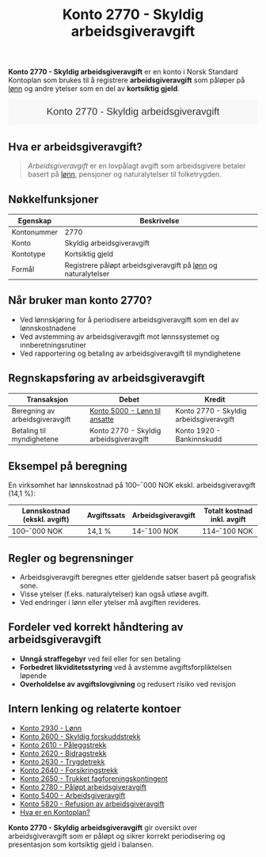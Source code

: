 ﻿---
title: "Konto 2770 - Skyldig arbeidsgiveravgift"
seoTitle: "2770-skyldig-arbeidsgiveravgift"
meta_description: '**Konto 2770 - Skyldig arbeidsgiveravgift** er en konto i Norsk Standard Kontoplan som brukes til å registrere **arbeidsgiveravgift** som påløper på [lønn]...'
slug: 2770-skyldig-arbeidsgiveravgift
type: blog
layout: pages/single
---

**Konto 2770 - Skyldig arbeidsgiveravgift** er en konto i Norsk Standard Kontoplan som brukes til å registrere **arbeidsgiveravgift** som påløper på [lønn](/blogs/kontoplan/2930-lonn "Konto 2930 - Lønn") og andre ytelser som en del av **kortsiktig gjeld**.

![Illustrasjon av konto 2770 Skyldig arbeidsgiveravgift](2770-skyldig-arbeidsgiveravgift-image.svg)

## Hva er arbeidsgiveravgift?

> *Arbeidsgiveravgift* er en lovpålagt avgift som arbeidsgivere betaler basert på [lønn](/blogs/kontoplan/2930-lonn "Konto 2930 - Lønn"), pensjoner og naturalytelser til folketrygden.

## Nøkkelfunksjoner

| Egenskap      | Beskrivelse                                                      |
|---------------|------------------------------------------------------------------|
| Kontonummer   | 2770                                                             |
| Konto         | Skyldig arbeidsgiveravgift                                       |
| Kontotype     | Kortsiktig gjeld                                                 |
| Formål        | Registrere påløpt arbeidsgiveravgift på [lønn](/blogs/kontoplan/2930-lonn "Konto 2930 - Lønn") og naturalytelser    |

## Når bruker man konto 2770?

* Ved lønnskjøring for å periodisere arbeidsgiveravgift som en del av lønnskostnadene
* Ved avstemming av arbeidsgiveravgift mot lønnssystemet og innberetningsrutiner
* Ved rapportering og betaling av arbeidsgiveravgift til myndighetene

## Regnskapsføring av arbeidsgiveravgift

| Transaksjon                          | Debet                                    | Kredit                         |
|--------------------------------------|------------------------------------------|--------------------------------|
| Beregning av arbeidsgiveravgift      | [Konto 5000 - Lønn til ansatte](/blogs/kontoplan/5000-lonn-til-ansatte "Konto 5000 - Lønn til ansatte") | Konto 2770 - Skyldig arbeidsgiveravgift |
| Betaling til myndighetene            | Konto 2770 - Skyldig arbeidsgiveravgift | Konto 1920 - Bankinnskudd      |

## Eksempel på beregning

En virksomhet har lønnskostnad på 100–¯000 NOK ekskl. arbeidsgiveravgift (14,1 %):

| Lønnskostnad (ekskl. avgift) | Avgiftssats | Arbeidsgiveravgift | Totalt kostnad inkl. avgift |
|------------------------------|-------------|--------------------|-----------------------------|
| 100–¯000 NOK                  | 14,1 %      | 14–¯100 NOK         | 114–¯100 NOK                 |

## Regler og begrensninger

* Arbeidsgiveravgift beregnes etter gjeldende satser basert på geografisk sone.
* Visse ytelser (f.eks. naturalytelser) kan også utløse avgift.
* Ved endringer i lønn eller ytelser må avgiften revideres.

## Fordeler ved korrekt håndtering av arbeidsgiveravgift

* **Unngå straffegebyr** ved feil eller for sen betaling
* **Forbedret likviditetsstyring** ved å avstemme avgiftsforpliktelsen løpende
* **Overholdelse av avgiftslovgivning** og redusert risiko ved revisjon

## Intern lenking og relaterte kontoer

* [Konto 2930 - Lønn](/blogs/kontoplan/2930-lonn "Konto 2930 - Lønn")
* [Konto 2600 - Skyldig forskuddstrekk](/blogs/kontoplan/2600-forskuddstrekk "Konto 2600 - Skyldig forskuddstrekk")
* [Konto 2610 - Påleggstrekk](/blogs/kontoplan/2610-paalleggstrekk "Konto 2610 - Påleggstrekk")
* [Konto 2620 - Bidragstrekk](/blogs/kontoplan/2620-bidragstrekk "Konto 2620 - Bidragstrekk")
* [Konto 2630 - Trygdetrekk](/blogs/kontoplan/2630-trygdetrekk "Konto 2630 - Trygdetrekk")
* [Konto 2640 - Forsikringstrekk](/blogs/kontoplan/2640-forsikringstrekk "Konto 2640 - Forsikringstrekk")
* [Konto 2650 - Trukket fagforeningskontingent](/blogs/kontoplan/2650-trukket-fagforeningskontingent "Konto 2650 - Trukket fagforeningskontingent")
* [Konto 2780 - Påløpt arbeidsgiveravgift](/blogs/kontoplan/2780-palopte-arbeidsgiveravgift "Konto 2780 - Påløpt arbeidsgiveravgift")
* [Konto 5400 - Arbeidsgiveravgift](/blogs/kontoplan/5400-arbeidsgiveravgift "Konto 5400 - Arbeidsgiveravgift")
* [Konto 5820 - Refusjon av arbeidsgiveravgift](/blogs/kontoplan/5820-refusjon-av-arbeidsgiveravgift "Konto 5820 - Refusjon av arbeidsgiveravgift")
* [Hva er en Kontoplan?](/blogs/regnskap/hva-er-kontoplan "Hva er en Kontoplan? Komplett Guide til Kontoplaner i Norsk Regnskap")

**Konto 2770 - Skyldig arbeidsgiveravgift** gir oversikt over arbeidsgiveravgift som er påløpt og sikrer korrekt periodisering og presentasjon som kortsiktig gjeld i balansen.







